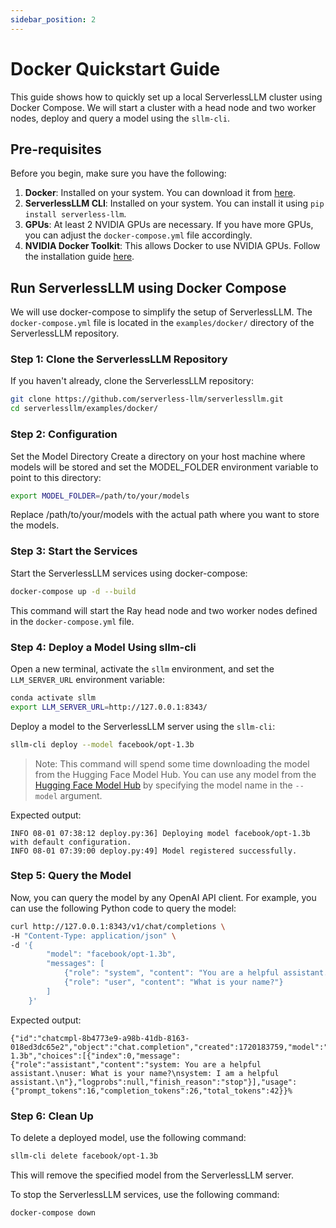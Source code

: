 ```yaml
---
sidebar_position: 2
---
```


# Docker Quickstart Guide

This guide shows how to quickly set up a local ServerlessLLM cluster using Docker Compose. We will start a cluster with a head node and two worker nodes, deploy and query a model using the `sllm-cli`.

## Pre-requisites

Before you begin, make sure you have the following:

1. **Docker**: Installed on your system. You can download it from [here](https://docs.docker.com/get-docker/).
2. **ServerlessLLM CLI**: Installed on your system. You can install it using `pip install serverless-llm`.
1. **GPUs**: At least 2 NVIDIA GPUs are necessary. If you have more GPUs, you can adjust the `docker-compose.yml` file accordingly.
2. **NVIDIA Docker Toolkit**: This allows Docker to use NVIDIA GPUs. Follow the installation guide [here](https://docs.nvidia.com/datacenter/cloud-native/container-toolkit/install-guide.html).

## Run ServerlessLLM using Docker Compose

We will use docker-compose to simplify the setup of ServerlessLLM. The `docker-compose.yml` file is located in the `examples/docker/` directory of the ServerlessLLM repository.

### Step 1: Clone the ServerlessLLM Repository

If you haven't already, clone the ServerlessLLM repository:

```bash
git clone https://github.com/serverless-llm/serverlessllm.git
cd serverlessllm/examples/docker/
```

### Step 2:  Configuration

Set the Model Directory
Create a directory on your host machine where models will be stored and set the MODEL_FOLDER environment variable to point to this directory:

```bash
export MODEL_FOLDER=/path/to/your/models
```

Replace /path/to/your/models with the actual path where you want to store the models.

### Step 3: Start the Services

Start the ServerlessLLM services using docker-compose:

```bash
docker-compose up -d --build
```

This command will start the Ray head node and two worker nodes defined in the `docker-compose.yml` file.

### Step 4: Deploy a Model Using sllm-cli

Open a new terminal, activate the `sllm` environment, and set the `LLM_SERVER_URL` environment variable:

```bash
conda activate sllm
export LLM_SERVER_URL=http://127.0.0.1:8343/
```

Deploy a model to the ServerlessLLM server using the `sllm-cli`:

```bash
sllm-cli deploy --model facebook/opt-1.3b
```
> Note: This command will spend some time downloading the model from the Hugging Face Model Hub.
> You can use any model from the [Hugging Face Model Hub](https://huggingface.co/models) by specifying the model name in the `--model` argument.

Expected output:

```plaintext
INFO 08-01 07:38:12 deploy.py:36] Deploying model facebook/opt-1.3b with default configuration.
INFO 08-01 07:39:00 deploy.py:49] Model registered successfully.
```

### Step 5: Query the Model

Now, you can query the model by any OpenAI API client. For example, you can use the following Python code to query the model:
```bash
curl http://127.0.0.1:8343/v1/chat/completions \
-H "Content-Type: application/json" \
-d '{
        "model": "facebook/opt-1.3b",
        "messages": [
            {"role": "system", "content": "You are a helpful assistant."},
            {"role": "user", "content": "What is your name?"}
        ]
    }'
```

Expected output:

```plaintext
{"id":"chatcmpl-8b4773e9-a98b-41db-8163-018ed3dc65e2","object":"chat.completion","created":1720183759,"model":"facebook/opt-1.3b","choices":[{"index":0,"message":{"role":"assistant","content":"system: You are a helpful assistant.\nuser: What is your name?\nsystem: I am a helpful assistant.\n"},"logprobs":null,"finish_reason":"stop"}],"usage":{"prompt_tokens":16,"completion_tokens":26,"total_tokens":42}}%
```

### Step 6: Clean Up
To delete a deployed model, use the following command:

```bash
sllm-cli delete facebook/opt-1.3b
```

This will remove the specified model from the ServerlessLLM server.

To stop the ServerlessLLM services, use the following command:
```bash
docker-compose down
```